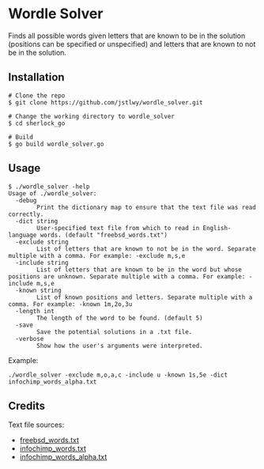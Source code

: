 # Wordle Solver

Finds all possible words given letters that are known to be in the solution
(positions can be specified or unspecified)
and letters that are known to not be in the solution.

## Installation

```
# Clone the repo
$ git clone https://github.com/jstlwy/wordle_solver.git

# Change the working directory to wordle_solver
$ cd sherlock_go

# Build
$ go build wordle_solver.go
```

## Usage

```
$ ./wordle_solver -help
Usage of ./wordle_solver:
  -debug
    	Print the dictionary map to ensure that the text file was read correctly.
  -dict string
    	User-specified text file from which to read in English-language words. (default "freebsd_words.txt")
  -exclude string
    	List of letters that are known to not be in the word. Separate multiple with a comma. For example: -exclude m,s,e
  -include string
    	List of letters that are known to be in the word but whose positions are unknown. Separate multiple with a comma. For example: -include m,s,e
  -known string
    	List of known positions and letters. Separate multiple with a comma. For example: -known 1m,2o,3u
  -length int
    	The length of the word to be found. (default 5)
  -save
    	Save the potential solutions in a .txt file.
  -verbose
    	Show how the user's arguments were interpreted.
```

Example:
```
./wordle_solver -exclude m,o,a,c -include u -known 1s,5e -dict infochimp_words_alpha.txt
```

## Credits

Text file sources:
- [freebsd_words.txt](https://svnweb.freebsd.org/csrg/share/dict/words?revision=61569&view=markup)
- [infochimp_words.txt](https://github.com/dwyl/english-words/blob/master/words.txt)
- [infochimp_words_alpha.txt](https://github.com/dwyl/english-words/blob/master/words_alpha.txt)
